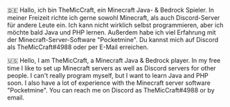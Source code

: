 🇩🇪 Hallo, ich bin TheMicCraft, ein Minecraft Java- & Bedrock Spieler.
In meiner Freizeit richte ich gerne sowohl Minecraft, als auch Discord-Server für andere Leute ein.
Ich kann nicht wirklich selbst programmieren, aber ich möchte bald Java und PHP lernen.
Außerdem habe ich viel Erfahrung mit der Minecraft-Server-Software "Pocketmine".
Du kannst mich auf Discord als TheMicCraft#4988 oder per E-Mail erreichen.

🇺🇸 Hello, I am TheMicCraft, a Minecraft Java & Bedrock player.
In my free time I like to set up Minecraft servers as well as Discord servers for other people.
I can't really program myself, but I want to learn Java and PHP soon.
I also have a lot of experience with the Minecraft server software "Pocketmine".
You can reach me on Discord as TheMicCraft#4988 or by email.
